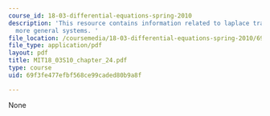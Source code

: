```yaml
---
course_id: 18-03-differential-equations-spring-2010
description: 'This resource contains information related to laplace transform and
  more general systems. '
file_location: /coursemedia/18-03-differential-equations-spring-2010/69f3fe477efbf568ce99caded80b9a8f_MIT18_03S10_chapter_24.pdf
file_type: application/pdf
layout: pdf
title: MIT18_03S10_chapter_24.pdf
type: course
uid: 69f3fe477efbf568ce99caded80b9a8f

---
```

None